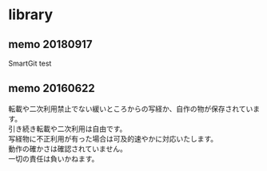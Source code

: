 # library
## memo 20180917
SmartGit test
## memo 20160622
転載や二次利用禁止でない緩いところからの写経か、自作の物が保存されています。  
引き続き転載や二次利用は自由です。  
写経物に不正利用が有った場合は可及的速やかに対応いたします。  
動作の確かさは確認されていません。  
一切の責任は負いかねます。
